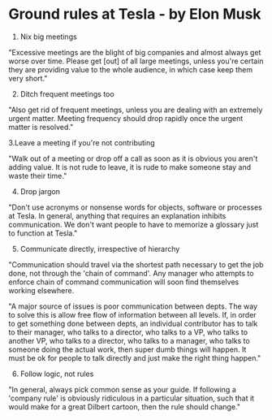 # Ground rules at Tesla - by Elon Musk

1. Nix big meetings

"Excessive meetings are the blight of big companies and almost always get worse over time. Please get [out] of all large meetings, unless you're certain they are providing value to the whole audience, in which case keep them very short."

2. Ditch frequent meetings too

"Also get rid of frequent meetings, unless you are dealing with an extremely urgent matter. Meeting frequency should drop rapidly once the urgent matter is resolved."

3.Leave a meeting if you're not contributing

"Walk out of a meeting or drop off a call as soon as it is obvious you aren't adding value. It is not rude to leave, it is rude to make someone stay and waste their time."

4. Drop jargon

"Don't use acronyms or nonsense words for objects, software or processes at Tesla. In general, anything that requires an explanation inhibits communication. We don't want people to have to memorize a glossary just to function at Tesla."

5. Communicate directly, irrespective of hierarchy

"Communication should travel via the shortest path necessary to get the job done, not through the 'chain of command'. Any manager who attempts to enforce chain of command communication will soon find themselves working elsewhere.

"A major source of issues is poor communication between depts. The way to solve this is allow free flow of information between all levels. If, in order to get something done between depts, an individual contributor has to talk to their manager, who talks to a director, who talks to a VP, who talks to another VP, who talks to a director, who talks to a manager, who talks to someone doing the actual work, then super dumb things will happen. It must be ok for people to talk directly and just make the right thing happen."

6. Follow logic, not rules

"In general, always pick common sense as your guide. If following a 'company rule' is obviously ridiculous in a particular situation, such that it would make for a great Dilbert cartoon, then the rule should change."
